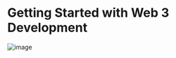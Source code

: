 # Getting Started with Web 3 Development
![image](https://user-images.githubusercontent.com/79845207/151809284-04d2872c-801d-4fc1-88c3-6ec726a223ad.png)
